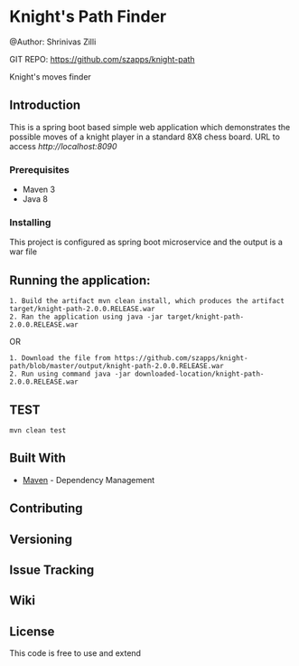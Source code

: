 # Knight's Path Finder 

@Author: Shrinivas Zilli

GIT REPO: https://github.com/szapps/knight-path

Knight's moves finder

## Introduction
This is a spring boot based simple web application which demonstrates the possible moves of a knight player in a standard 8X8 chess board. URL to access *http://localhost:8090*


### Prerequisites

* Maven 3
* Java 8

### Installing

This project is configured as spring boot microservice and the output is a war file

## Running the application:
```
1. Build the artifact mvn clean install, which produces the artifact target/knight-path-2.0.0.RELEASE.war
2. Ran the application using java -jar target/knight-path-2.0.0.RELEASE.war
```

OR

```
1. Download the file from https://github.com/szapps/knight-path/blob/master/output/knight-path-2.0.0.RELEASE.war
2. Run using command java -jar downloaded-location/knight-path-2.0.0.RELEASE.war
```

## TEST

```
mvn clean test
```


## Built With

* [Maven](https://maven.apache.org/) - Dependency Management

## Contributing


## Versioning


## Issue Tracking


## Wiki


## License

This code is free to use and extend 

